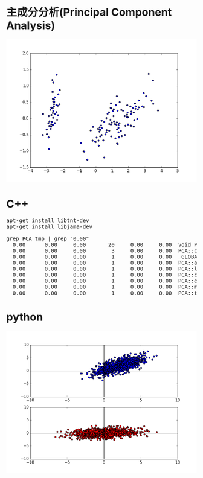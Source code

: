 # 主成分分析(Principal Component Analysis)

<img src="pca.png">

# C++

<pre>
apt-get install libtnt-dev
apt-get install libjama-dev

grep PCA tmp | grep "0.00"                                                          
  0.00      0.00     0.00       20     0.00     0.00  void PCA::convert_from_string<double>(double&, std::__cxx11::basic_string<char, std::char_traits<char>, std::allocator<char> > const&)
  0.00      0.00     0.00        3     0.00     0.00  PCA::compute_covariance(TNT::Array2D<double> const&, int, int)                           
  0.00      0.00     0.00        1     0.00     0.00  _GLOBAL__sub_I__ZN3PCA5debugE                                                            
  0.00      0.00     0.00        1     0.00     0.00  PCA::adjust_data(TNT::Array2D<double>&, TNT::Array1D<double>&)                           
  0.00      0.00     0.00        1     0.00     0.00  PCA::load_data_to_Array2D(TNT::Array2D<double>&, char*&)                                 
  0.00      0.00     0.00        1     0.00     0.00  PCA::compute_covariance_matrix(TNT::Array2D<double> const&, TNT::Array2D<double>&)       
  0.00      0.00     0.00        1     0.00     0.00  PCA::eigen(TNT::Array2D<double> const&, TNT::Array2D<double>&, TNT::Array2D<double>&)    
  0.00      0.00     0.00        1     0.00     0.00  PCA::multiply(TNT::Array2D<double> const&, TNT::Array2D<double> const&, TNT::Array2D<double>&)
  0.00      0.00     0.00        1     0.00     0.00  PCA::transpose(TNT::Array2D<double> const&, TNT::Array2D<double>&)    
</pre>

# python

<img src="pca2.png">